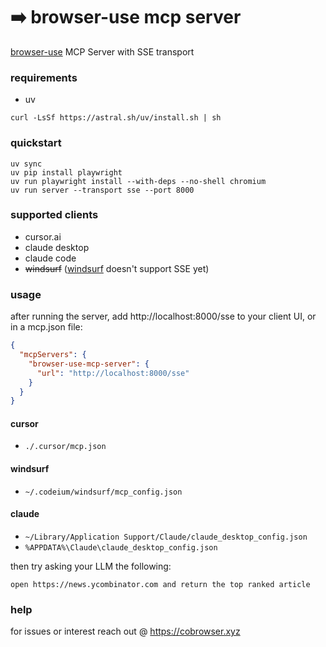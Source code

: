 # ➡️ browser-use mcp server 

[browser-use](https://github.com/browser-use/browser-use) MCP Server with SSE transport

### requirements

- uv

```
curl -LsSf https://astral.sh/uv/install.sh | sh
```

### quickstart

```
uv sync
uv pip install playwright
uv run playwright install --with-deps --no-shell chromium
uv run server --transport sse --port 8000
```

### supported clients

- cursor.ai
- claude desktop
- claude code
- <s>windsurf</s> ([windsurf](https://codeium.com/windsurf) doesn't support SSE yet)

### usage

after running the server, add http://localhost:8000/sse to your client UI, or in a mcp.json file:

```json
{
  "mcpServers": {
    "browser-use-mcp-server": {
      "url": "http://localhost:8000/sse"
    }
  }
}
```
#### cursor
- ```./.cursor/mcp.json```
#### windsurf
- ```~/.codeium/windsurf/mcp_config.json```
#### claude
- ```~/Library/Application Support/Claude/claude_desktop_config.json```
- ```%APPDATA%\Claude\claude_desktop_config.json```


then try asking your LLM the following:

```open https://news.ycombinator.com and return the top ranked article```

### help

for issues or interest reach out @ https://cobrowser.xyz

